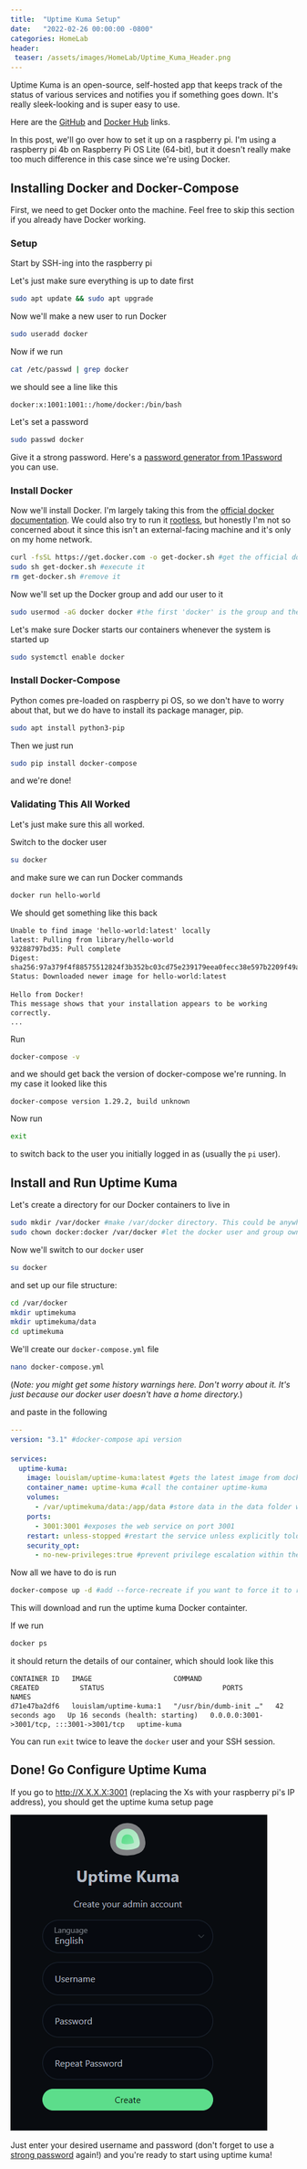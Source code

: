 ```yaml
---
title:  "Uptime Kuma Setup"
date:   "2022-02-26 00:00:00 -0800"
categories: HomeLab
header:
 teaser: /assets/images/HomeLab/Uptime_Kuma_Header.png
---
```


Uptime Kuma is an open-source, self-hosted app that keeps track of the status of various services and notifies you if something goes down. It's really sleek-looking and is super easy to use.

Here are the [GitHub](https://github.com/louislam/uptime-kuma) and [Docker Hub](https://hub.docker.com/r/louislam/uptime-kuma) links.

In this post, we'll go over how to set it up on a raspberry pi. I'm using a raspberry pi 4b on Raspberry Pi OS Lite (64-bit), but it doesn't really make too much difference in this case since we're using Docker.

## Installing Docker and Docker-Compose
First, we need to get Docker onto the machine. Feel free to skip this section if you already have Docker working.

### Setup

Start by SSH-ing into the raspberry pi

Let's just make sure everything is up to date first

```bash
sudo apt update && sudo apt upgrade
```

Now we'll make a new user to run Docker

```bash
sudo useradd docker
```

Now if we run

```bash
cat /etc/passwd | grep docker
```

we should see a line like this

```
docker:x:1001:1001::/home/docker:/bin/bash
```

Let's set a password

```bash
sudo passwd docker
```

Give it a strong password. Here's a [password generator from 1Password](https://1password.com/password-generator/) you can use.

### Install Docker

Now we'll install Docker. I'm largely taking this from the [official docker documentation](https://docs.docker.com/engine/install/debian/). We could also try to run it [rootless](), but honestly I'm not so concerned about it since this isn't an external-facing machine and it's only on my home network.

```bash
curl -fsSL https://get.docker.com -o get-docker.sh #get the official docker setup script
sudo sh get-docker.sh #execute it
rm get-docker.sh #remove it
```

Now we'll set up the Docker group and add our user to it

```bash
sudo usermod -aG docker docker #the first 'docker' is the group and the second is the user
```

Let's make sure Docker starts our containers whenever the system is started up

```bash
sudo systemctl enable docker
```


### Install Docker-Compose

Python comes pre-loaded on raspberry pi OS, so we don't have to worry about that, but we do have to install its package manager, pip.

```bash
sudo apt install python3-pip
```

Then we just run 

```bash
sudo pip install docker-compose
```
 
 and we're done!
 
### Validating This All Worked

Let's just make sure this all worked. 

Switch to the docker user

```bash
su docker
```

and make sure we can run Docker commands

```bash
docker run hello-world
```

We should get something like this back

```
Unable to find image 'hello-world:latest' locally
latest: Pulling from library/hello-world
93288797bd35: Pull complete
Digest: sha256:97a379f4f88575512824f3b352bc03cd75e239179eea0fecc38e597b2209f49a
Status: Downloaded newer image for hello-world:latest

Hello from Docker!
This message shows that your installation appears to be working correctly.
...
```

Run

```bash
docker-compose -v
```

and we should get back the version of docker-compose we're running. In my case it looked like this
```
docker-compose version 1.29.2, build unknown
```

Now run

```bash
exit
```

to switch back to the user you initially logged in as (usually the `pi` user).


## Install and Run Uptime Kuma

Let's create a directory for our Docker containers to live in

```bash
sudo mkdir /var/docker #make /var/docker directory. This could be anywhere on your system. Just choose what's right for you.
sudo chown docker:docker /var/docker #let the docker user and group own that directory
```

Now we'll switch to our `docker` user

```bash
su docker
```

and set up our file structure:

```bash
cd /var/docker
mkdir uptimekuma
mkdir uptimekuma/data
cd uptimekuma
```

We'll create our `docker-compose.yml` file

```bash
nano docker-compose.yml
```
(*Note: you might get some history warnings here. Don't worry about it. It's just because our docker user doesn't have a home directory.*)

and paste in the following
```yml
---
version: "3.1" #docker-compose api version

services:
  uptime-kuma:
    image: louislam/uptime-kuma:latest #gets the latest image from dockerhub
    container_name: uptime-kuma #call the container uptime-kuma
    volumes:
      - /var/uptimekuma/data:/app/data #store data in the data folder we created
    ports:
      - 3001:3001 #exposes the web service on port 3001
    restart: unless-stopped #restart the service unless explicitly told to stop it
    security_opt:
      - no-new-privileges:true #prevent privilege escalation within the container
```


Now all we have to do is run

```bash
docker-compose up -d #add --force-recreate if you want to force it to re-initialize the container
```

This will download and run the uptime kuma Docker containter.

If we run

```bash
docker ps
```

it should return the details of our container, which should look like this

```
CONTAINER ID   IMAGE                    COMMAND                  CREATED          STATUS                             PORTS                                       NAMES
d71e47ba2df6   louislam/uptime-kuma:1   "/usr/bin/dumb-init …"   42 seconds ago   Up 16 seconds (health: starting)   0.0.0.0:3001->3001/tcp, :::3001->3001/tcp   uptime-kuma
```

You can run `exit` twice to leave the `docker` user and your SSH session.

## Done! Go Configure Uptime Kuma

If you go to http://X.X.X.X:3001 (replacing the Xs with your raspberry pi's IP address), you should get the uptime kuma setup page

![Setup Page](/assets/images/HomeLab/Uptime_Kuma_Setup.png)

Just enter your desired username and password (don't forget to use a [strong password](https://1password.com/password-generator/) again!) and you're ready to start using uptime kuma!
